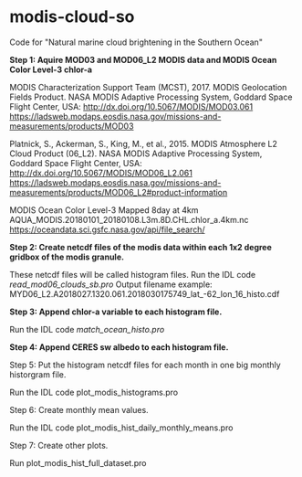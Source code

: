 # modis-cloud-so

Code for "Natural marine cloud brightening in the Southern Ocean"

**Step 1: Aquire MOD03 and MOD06_L2 MODIS data and MODIS Ocean Color Level-3 chlor-a**

MODIS Characterization Support Team (MCST), 2017. MODIS Geolocation Fields Product. NASA MODIS Adaptive Processing System, Goddard Space Flight Center, USA: http://dx.doi.org/10.5067/MODIS/MOD03.061
https://ladsweb.modaps.eosdis.nasa.gov/missions-and-measurements/products/MOD03

Platnick, S., Ackerman, S., King, M., et al., 2015. MODIS Atmosphere L2 Cloud Product (06_L2). NASA MODIS Adaptive Processing System, Goddard Space Flight Center, USA: http://dx.doi.org/10.5067/MODIS/MOD06_L2.061
https://ladsweb.modaps.eosdis.nasa.gov/missions-and-measurements/products/MOD06_L2#product-information

MODIS Ocean Color Level-3 Mapped 8day at 4km
AQUA_MODIS.20180101_20180108.L3m.8D.CHL.chlor_a.4km.nc
https://oceandata.sci.gsfc.nasa.gov/api/file_search/

**Step 2: Create netcdf files of the modis data within each 1x2 degree gridbox of the modis granule.**

These netcdf files will be called histogram files.  Run the IDL code *read_mod06_clouds_sb.pro*
Output filename example: MYD06_L2.A2018027.1320.061.2018030175749_lat_-62_lon_16_histo.cdf

**Step 3:  Append chlor-a variable to each histogram file.**

Run the IDL code *match_ocean_histo.pro*

**Step 4:  Append CERES sw albedo to each histogram file.**



Step 5:  Put the histogram netcdf files for each month in one big monthly historgram file.

Run the IDL code plot_modis_histograms.pro

Step 6:  Create monthly mean values.

Run the IDL code plot_modis_hist_daily_monthly_means.pro

Step 7:  Create other plots.

Run plot_modis_hist_full_dataset.pro


